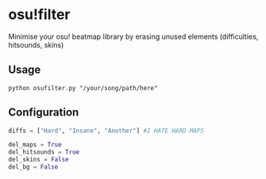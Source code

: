 osu!filter
==========
Minimise your osu! beatmap library by erasing unused elements (difficulties, hitsounds, skins)

Usage
-----
`python osufilter.py "/your/song/path/here"`

Configuration
-----
```python
diffs = ["Hard", "Insane", "Another"] #I HATE HARD MAPS
```

```python
del_maps = True
del_hitsounds = True
del_skins = False
del_bg = False
```
